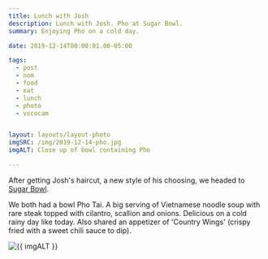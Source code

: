 ```yaml
---
title: Lunch with Josh
description: Lunch with Josh. Pho at Sugar Bowl.
summary: Enjoying Pho on a cold day.

date: 2019-12-14T00:00:01.00-05:00

tags:
  - post
  - nom
  - food
  - eat
  - lunch
  - photo
  - vscocam


layout: layouts/layout-photo
imgSRC: /img/2019-12-14-pho.jpg
imgALT: Close up of bowl containing Pho

---
```

After getting Josh's haircut, a new style of his choosing, we headed to [Sugar Bowl](https://sugarbowlwilloughby.com/ "Pho and bakery").

We both had a bowl Pho Tai. A big serving of Vietnamese noodle soup with rare steak topped with cilantro, scallion and onions. Delicious on a cold rainy day like today. Also shared an appetizer of 'Country Wings' (crispy fried with a sweet chili sauce to dip).

<p><img class="u-photo img-polaroid" src="{{ imgSRC }}" alt="{{ imgALT }}"></p>